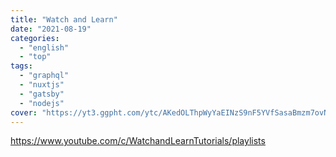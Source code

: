 ```yaml
---
title: "Watch and Learn"
date: "2021-08-19"
categories:
  - "english"
  - "top"
tags:
  - "graphql"
  - "nuxtjs"
  - "gatsby"
  - "nodejs"
cover: "https://yt3.ggpht.com/ytc/AKedOLThpWyYaEINzS9nF5YVfSasaBmzm7ovN5AZcGShRQ=s176-c-k-c0x00ffffff-no-rj"
---
```


https://www.youtube.com/c/WatchandLearnTutorials/playlists
